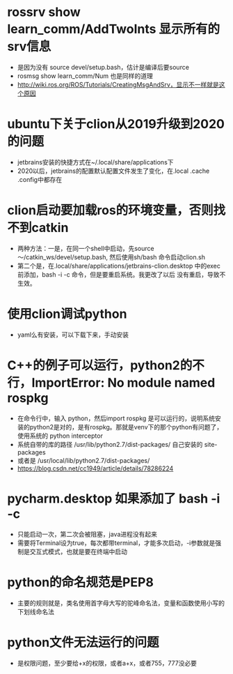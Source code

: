 # rossrv show learn_comm/AddTwoInts 显示所有的srv信息
* 是因为没有 source devel/setup.bash，估计是编译后要source
* rosmsg show learn_comm/Num 也是同样的道理
* http://wiki.ros.org/ROS/Tutorials/CreatingMsgAndSrv，显示不一样就是这个原因
# ubuntu下关于clion从2019升级到2020的问题
* jetbrains安装的快捷方式在~/.local/share/applications下
* 2020以后，jetbrains的配置默认配置文件发生了变化，在.local .cache .config中都存在
# clion启动要加载ros的环境变量，否则找不到catkin
* 两种方法：一是，在同一个shell中启动，先source ～/catkin_ws/devel/setup.bash, 然后使用sh/bash 命令启动clion.sh
* 第二个是，在.local/share/applications/jetbrains-clion.desktop 中的exec 前添加，bash -i -c 命令，但是要重启系统。我更改了以后
没有重启，导致不生效。
# 使用clion调试python
* yaml么有安装，可以下载下来，手动安装
# C++的例子可以运行，python2的不行，ImportError: No module named rospkg
* 在命令行中，输入 python，然后import rospkg 是可以运行的，说明系统安装的python2是对的，是有rospkg。那就是venv下的那个python有问题了，
使用系统的 python interceptor
* 系统自带的库的路径 /usr/lib/python2.7/dist-packages/ 自己安装的 site-packages
* 或者是 /usr/local/lib/python2.7/dist-packages/
* https://blog.csdn.net/cc1949/article/details/78286224
# pycharm.desktop 如果添加了 bash -i -c
* 只能启动一次，第二次会被阻塞，java进程没有起来
* 需要将Terminal设为true，每次都带terminal，才能多次启动，-i参数就是强制是交互式模式，也就是要在终端中启动
# python的命名规范是PEP8
* 主要的规则就是，类名使用首字母大写的驼峰命名法，变量和函数使用小写的下划线命名法
# python文件无法运行的问题
* 是权限问题，至少要给+x的权限，或者a+x，或者755，777没必要